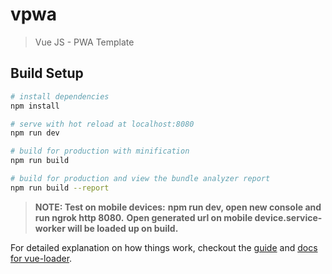# vpwa

> Vue JS - PWA Template

## Build Setup

``` bash
# install dependencies
npm install

# serve with hot reload at localhost:8080
npm run dev

# build for production with minification
npm run build

# build for production and view the bundle analyzer report
npm run build --report
```

> **NOTE: Test on mobile devices:**
**npm run dev, open new console and run ngrok http 8080.**
**Open generated url on mobile device.service-worker will be loaded up on build.**

For detailed explanation on how things work, checkout the [guide](http://vuejs-templates.github.io/webpack/) and [docs for vue-loader](http://vuejs.github.io/vue-loader).
